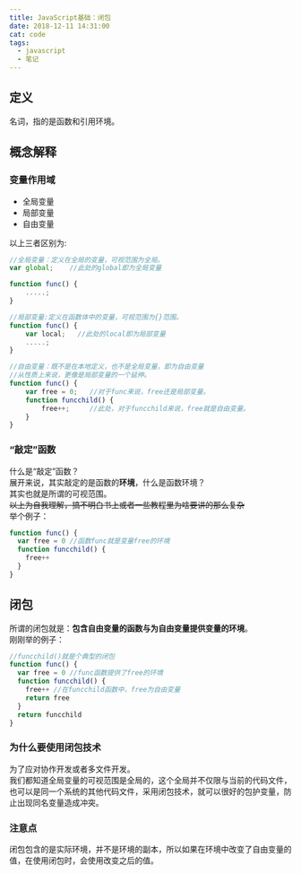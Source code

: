 ```yaml
---
title: JavaScript基础：闭包
date: 2018-12-11 14:31:00
cat: code
tags:
  - javascript
  - 笔记
---
```


## 定义

名词，指的是函数和引用环境。

## 概念解释

### 变量作用域

- 全局变量
- 局部变量
- 自由变量

以上三者区别为:

```js
//全局变量：定义在全局的变量，可视范围为全局。
var global;    //此处的global即为全局变量

function func() {
    .....;
}

//局部变量:定义在函数体中的变量，可视范围为{}范围。
function func() {
    var local;   //此处的local即为局部变量
    .....;
}

//自由变量：既不是在本地定义，也不是全局变量，即为自由变量
//从性质上来说，更像是局部变量的一个延伸。
function func() {
    var free = 0;   //对于func来说，free还是局部变量。
    function funcchild() {
        free++;     //此处，对于funcchild来说，free就是自由变量。
    }
}
```

### “敲定”函数

什么是“敲定”函数？<br>
展开来说，其实敲定的是函数的**环境**，什么是函数环境？<br>
其实也就是所谓的可视范围。<br>
~~以上为自我理解，搞不明白书上或者一些教程里为啥要讲的那么复杂~~<br>
举个例子：

```js
function func() {
  var free = 0 //函数func就是变量free的环境
  function funcchild() {
    free++
  }
}
```

## 闭包

所谓的闭包就是：**包含自由变量的函数与为自由变量提供变量的环境**。<br>
刚刚举的例子：

```js
//funcchild()就是个典型的闭包
function func() {
  var free = 0 //func函数提供了free的环境
  function funcchild() {
    free++ //在funcchild函数中，free为自由变量
    return free
  }
  return funcchild
}
```

### 为什么要使用闭包技术

为了应对协作开发或者多文件开发。<br>
我们都知道全局变量的可视范围是全局的，这个全局并不仅限与当前的代码文件，也可以是同一个系统的其他代码文件，采用闭包技术，就可以很好的包护变量，防止出现同名变量造成冲突。

### 注意点

闭包包含的是实际环境，并不是环境的副本，所以如果在环境中改变了自由变量的值，在使用闭包时，会使用改变之后的值。
